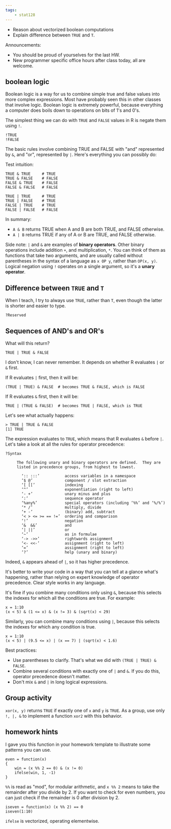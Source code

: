 ```yaml
---
tags:
    - stat128
---
```


- Reason about vectorized boolean computations
- Explain difference between `TRUE` and `T`.

Announcements:

- You should be proud of yourselves for the last HW.
- New programmer specific office hours after class today, all are welcome.


## boolean logic

Boolean logic is a way for us to combine simple true and false values into more complex expressions.
Most have probably seen this in other classes that involve logic.
Boolean logic is extremely powerful, because everything a computer does boils down to operations on bits of 1's and 0's.

The simplest thing we can do with `TRUE` and `FALSE` values in R is negate them using `!`.

```{r}
!TRUE
!FALSE
```


The basic rules involve combining TRUE and FALSE with "and" represented by `&`, and "or", represented by `|`.
Here's everything you can possibly do:

Test intuition:

```{r}
TRUE & TRUE     # TRUE
TRUE & FALSE    # FALSE
FALSE & TRUE    # FALSE
FALSE & FALSE   # FALSE

TRUE | TRUE     # TRUE
TRUE | FALSE    # TRUE
FALSE | TRUE    # TRUE
FALSE | FALSE   # FALSE
```

In summary:
- `A & B` returns TRUE when A and B are both TRUE, and FALSE otherwise.
- `A | B` returns TRUE if any of A or B are TRUE, and FALSE otherwise.

Side note:
`|` and `&` are examples of __binary operators__.
Other binary operations include addition `+`, and multiplication, `*`.
You can think of them as functions that take two arguments, and are usually called without parentheses in the syntax of a language as `x OP y`, rather than `OP(x, y)`.
Logical negation using `!` operates on a single argument, so it's a __unary operator__.


## Difference between `TRUE` and `T`

When I teach, I try to always use `TRUE`, rather than `T`, even though the latter is shorter and easier to type.

```{r}
?Reserved
```



## Sequences of AND's and OR's

What will this return?

```{r}
TRUE | TRUE & FALSE
```

I don't know, I can never remember.
It depends on whether R evaluates `|` or `&` first.

If R evaluates `|` first, then it will be:
```{r}
(TRUE | TRUE) & FALSE  # becomes TRUE & FALSE, which is FALSE
```

If R evaluates `&` first, then it will be:
```{r}
TRUE | (TRUE & FALSE)  # becomes TRUE | FALSE, which is TRUE
```

Let's see what actually happens:

```{r}
> TRUE | TRUE & FALSE
[1] TRUE
```

The expression evaluates to `TRUE`, which means that R evaluates `&` before `|`.
Let's take a look at all the rules for operator precedence:

```{r}
?Syntax

     The following unary and binary operators are defined.  They are
     listed in precedence groups, from highest to lowest.

       ‘:: :::’           access variables in a namespace
       ‘$ @’              component / slot extraction
       ‘[ [[’             indexing
       ‘^’                exponentiation (right to left)
       ‘- +’              unary minus and plus
       ‘:’                sequence operator
       ‘%any%’            special operators (including ‘%%’ and ‘%/%’)
       ‘* /’              multiply, divide
       ‘+ -’              (binary) add, subtract
       ‘< > <= >= == !=’  ordering and comparison
       ‘!’                negation
       ‘&  &&’            and
       ‘| ||’             or
       ‘~’                as in formulae
       ‘-> ->>’           rightwards assignment
       ‘<- <<-’           assignment (right to left)
       ‘=’                assignment (right to left)
       ‘?’                help (unary and binary)
```

Indeed, `&` appears ahead of `|`, so it has higher precedence.

It's better to write your code in a way that you can tell at a glance what's happening, rather than relying on expert knowledge of operator precedence.
Clear style works in any language.

It's fine if you combine many conditions only using `&`, because this selects the indexes for which all the conditions are true.
For example:

```{r}
x = 1:10
(x < 5) & (1 <= x) & (x != 3) & (sqrt(x) < 29)
```

Similarly, you can combine many conditions using `|`, because this selects the indexes for which any condition is true.

```{r}
x = 1:10
(x < 5) | (9.5 <= x) | (x == 7) | (sqrt(x) < 1.6)
```

Best practices:

- Use parentheses to clarify.
    That's what we did with `(TRUE | TRUE) & FALSE`.
- Combine several conditions with exactly one of `|` and `&`.
    If you do this, operator precedence doesn't matter.
- Don't mix `&` and `|` in long logical expressions.


## Group activity

`xor(x, y)` returns `TRUE` if exactly one of `x` and `y` is `TRUE`.
As a group, use only `!, |, &` to implement a function `xor2` with this behavior.


## homework hints

I gave you this function in your homework template to illustrate some patterns you can use.

```{r}
even = function(x)
{
    win = (x %% 2 == 0) & (x != 0)
    ifelse(win, 1, -1)
}
```

`%%` is read as "mod", for modular arithmetic, and `x %% 2` means to take the remainder after you divide by 2.
If you want to check for even numbers, you can just check if the remainder is 0 after division by 2.

```{r}
iseven = function(x) (x %% 2) == 0
iseven(1:10)
```

`ifelse` is vectorized, operating elementwise.
